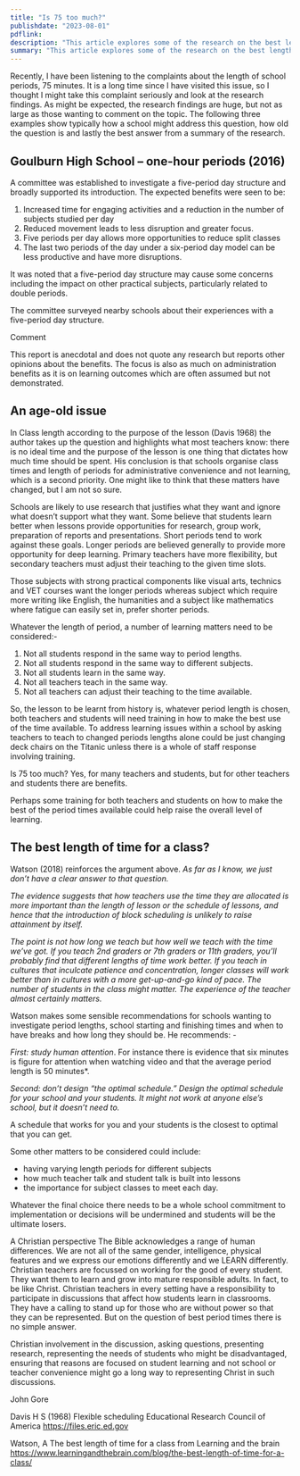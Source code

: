 ```yaml
---
title: "Is 75 too much?"
publishdate: "2023-08-01"
pdflink:
description: "This article explores some of the research on the best length of time for a class."
summary: "This article explores some of the research on the best length of time for a class."
---
```


Recently, I have been listening to the complaints about the length of school periods, 75 minutes. It is a long time since I have visited this issue, so I thought I might take this complaint seriously and look at the research findings.
As might be expected, the research findings are huge, but not as large as those wanting to comment on the topic. The following three examples show typically how a school might address this question, how old the question is and lastly the best answer from a summary of the research.

## Goulburn High School – one-hour periods (2016)
A committee was established to investigate a five-period day structure and broadly supported its introduction.  The expected benefits were seen to be: 

1. 	Increased time for engaging activities and a reduction in the number of subjects studied per day   
2. 	Reduced movement leads to less disruption and greater focus. 
3. 	Five periods per day allows more opportunities to reduce split classes  
4. 	The last two periods of the day under a six-period day model can be less productive and have more disruptions.  

It was noted that a five-period day structure may cause some concerns including the impact on other practical subjects, particularly related to double periods. 

The committee surveyed nearby schools about their experiences with a five-period day structure. 

Comment 

This report is anecdotal and does not quote any research but reports other opinions about the benefits. The focus is also as much on administration benefits as it is on learning outcomes which are often assumed but not demonstrated.  

## An age-old issue
In Class length according to the purpose of the lesson (Davis 1968) the author takes up the question and highlights what most teachers know: there is no ideal time and the purpose of the lesson is one thing that dictates how much time should be spent. His conclusion is that schools organise class times and length of periods for administrative convenience and not learning, which is a second priority. One might like to think that these matters have changed, but I am not so sure. 

Schools are likely to use research that justifies what they want and ignore what doesn’t support what they want. Some believe that students learn better when lessons provide opportunities for research, group work, preparation of reports and presentations. Short periods tend to work against these goals. Longer periods are believed generally to provide more opportunity for deep learning. Primary teachers have more flexibility, but secondary teachers must adjust their teaching to the given time slots. 

Those subjects with strong practical components like visual arts, technics and VET courses want the longer periods whereas subject which require more writing like English, the humanities and a subject like mathematics where fatigue can easily set in, prefer shorter periods.    

Whatever the length of period, a number of learning matters need to be considered:-
1. Not all students respond in the same way to period lengths. 
2. Not all students respond in the same way to different subjects.
3. Not all students learn in the same way.
4. Not all teachers teach in the same way.
5. Not all teachers can adjust their teaching to the time available. 

So, the lesson to be learnt from history is, whatever period length is chosen, both teachers and students will need training in how to make the best use of the time available. To address learning issues within a school by asking teachers to teach to changed periods lengths alone could be just changing deck chairs on the Titanic unless there is a whole of staff response involving training. 

Is 75 too much? Yes, for many teachers and students, but for other teachers and students there are benefits.

Perhaps some training for both teachers and students on how to make the best of the period times available could help raise the overall level of learning.

## The best length of time for a class?
Watson (2018) reinforces the argument above. *As far as I know, we just don’t have a clear answer to that question.*

*The evidence suggests that how teachers use the time they are allocated is more important than the length of lesson or the schedule of lessons, and hence that the introduction of block scheduling is unlikely to raise attainment by itself.*

*The point is not how long we teach but how well we teach with the time we’ve got. If you teach 2nd graders or 7th graders or 11th graders, you’ll probably find that different lengths of time work better. If you teach in cultures that inculcate patience and concentration, longer classes will work better than in cultures with a more get-up-and-go kind of pace. The number of students in the class might matter. The experience of the teacher almost certainly matters.*

Watson makes some sensible recommendations for schools wanting to investigate period lengths, school starting and finishing times and when to have breaks and how long they should be. He recommends: -

*First: study human attention*. For instance there is evidence that six minutes is figure for attention when watching video and that the average period length is 50 minutes*. 

*Second: don’t design “the optimal schedule.” Design the optimal schedule for your school and your students. It might not work at anyone else’s school, but it doesn’t need to.*

A schedule that works for you and your students is the closest to optimal that you can get.

Some other matters to be considered could include: 
- having varying length periods for different subjects
- how much teacher talk and student talk is built into lessons
- the importance for subject classes to meet each day.

Whatever the final choice there needs to be a whole school commitment to implementation or decisions will be undermined and students will be the ultimate losers.

A Christian perspective
The Bible acknowledges a range of human differences. We are not all of the same gender, intelligence, physical features and we express our emotions differently and we LEARN differently. Christian teachers are focussed on working for the good of every student. They want them to learn and grow into mature responsible adults. In fact, to be like Christ. Christian teachers in every setting have a responsibility to participate in discussions that affect how students learn in classrooms. They have a calling to stand up for those who are without power so that they can be represented. But on the question of best period times there is no simple answer. 

Christian involvement in the discussion, asking questions, presenting research, representing the needs of students who might be disadvantaged, ensuring that reasons are focused on student learning and not school or teacher convenience might go a long way to representing Christ in such discussions.  

John Gore

Davis H S  (1968) Flexible scheduling Educational Research Council of America https://files.eric.ed.gov

Watson, A  The best length of time for a class from Learning and the brain 
https://www.learningandthebrain.com/blog/the-best-length-of-time-for-a-class/
